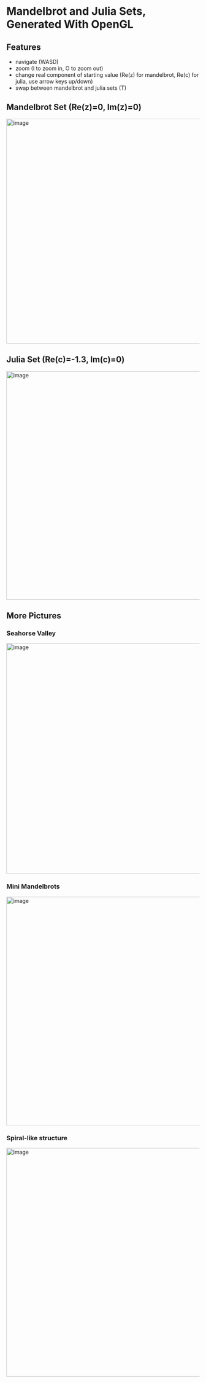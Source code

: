 # Mandelbrot and Julia Sets, Generated With OpenGL
## Features
- navigate (WASD)
- zoom (I to zoom in, O to zoom out)
- change real component of starting value (Re(z) for mandelbrot, Re(c) for julia, use arrow keys up/down)
- swap between mandelbrot and julia sets (T)
  
## Mandelbrot Set (Re(z)=0, Im(z)=0)
<img width="791" height="585" alt="image" src="https://github.com/user-attachments/assets/53ac22f6-2622-4ecd-b103-77c6b1ad4846" />  
  
## Julia Set (Re(c)=-1.3, Im(c)=0)
<img width="795" height="595" alt="image" src="https://github.com/user-attachments/assets/7a925150-288a-441e-8683-d06e958afff9" />  

## More Pictures
### Seahorse Valley
<img width="796" height="600" alt="image" src="https://github.com/user-attachments/assets/20e460f7-0fe5-4ca8-8553-4f55113cbfde" />  
  
### Mini Mandelbrots
<img width="796" height="595" alt="image" src="https://github.com/user-attachments/assets/383f9104-591a-45eb-8394-2492dadce0e1" />  

### Spiral-like structure
<img width="796" height="595" alt="image" src="https://github.com/user-attachments/assets/395883bc-6015-4070-af54-762ab9669617" />



